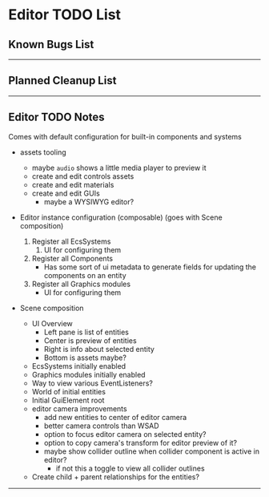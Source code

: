# Editor TODO List

## Known Bugs List

-----------------------------------------------------------------------------------------------------------------------

## Planned Cleanup List

-----------------------------------------------------------------------------------------------------------------------

## Editor TODO Notes

Comes with default configuration for built-in components and systems

* assets tooling
    * maybe `audio` shows a little media player to preview it
    * create and edit controls assets
    * create and edit materials
    * create and edit GUIs
        * maybe a WYSIWYG editor?

* Editor instance configuration (composable) (goes with Scene composition)
    1. Register all EcsSystems
        1. UI for configuring them
    2. Register all Components
        * Has some sort of ui metadata to generate fields for updating the components on an entity
    3. Register all Graphics modules
        * UI for configuring them

* Scene composition
    * UI Overview
        * Left pane is list of entities
        * Center is preview of entities
        * Right is info about selected entity
        * Bottom is assets maybe?
    * EcsSystems initially enabled
    * Graphics modules initially enabled
    * Way to view various EventListeners?
    * World of initial entities
    * Initial GuiElement root
    * editor camera improvements
        * add new entities to center of editor camera
        * better camera controls than WSAD
        * option to focus editor camera on selected entity?
        * option to copy camera's transform for editor preview of it?
        * maybe show collider outline when collider component is active in editor?
            * if not this a toggle to view all collider outlines
    * Create child + parent relationships for the entities?

-----------------------------------------------------------------------------------------------------------------------
